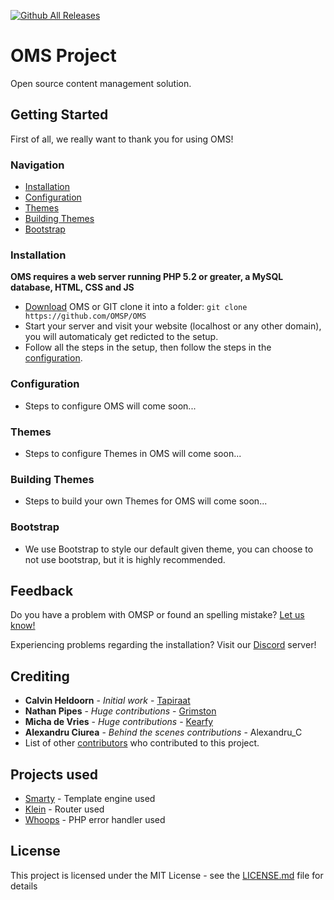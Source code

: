 [![Github All Releases](https://img.shields.io/github/downloads/OMSP/OMS/total.svg?style=for-the-badge)](https://github.com/OMSP/OMS)

# OMS Project

Open source content management solution.

## Getting Started

First of all, we really want to thank you for using OMS!

### Navigation
* [Installation](#installation)
* [Configuration](#configuration)
* [Themes](#themes)
* [Building Themes](#building-themes)
* [Bootstrap](#bootstrap)

### Installation

**OMS requires a web server running PHP 5.2 or greater, a MySQL database, HTML, CSS and JS**
* [Download](https://github.com/OMSP/OMS/archive/master.zip) OMS or GIT clone it into a folder: ```git clone   https://github.com/OMSP/OMS```
* Start your server and visit your website (localhost or any other domain), you will automaticaly get redicted to the setup.
* Follow all the steps in the setup, then follow the steps in the [configuration](#configuration).

### Configuration

* Steps to configure OMS will come soon...

### Themes

* Steps to configure Themes in OMS will come soon...

### Building Themes

* Steps to build your own Themes for OMS will come soon...

### Bootstrap

* We use Bootstrap to style our default given theme, you can choose to not use bootstrap, but it is highly recommended.

## Feedback

Do you have a problem with OMSP or found an spelling mistake? [Let us know!](https://omsp.org/feedback)

Experiencing problems regarding the installation? Visit our [Discord](https://discord.gg/SKvWQVb) server!

## Crediting

* **Calvin Heldoorn** - *Initial work* - [Tapiraat](https://calvin.ws)
* **Nathan Pipes** - *Huge contributions* - [Grimston](https://aussiehostingservices.com)
* **Micha de Vries** - *Huge contributions* - [Kearfy](https://mystem.tk)
* **Alexandru Ciurea** - *Behind the scenes contributions* - Alexandru_C
* List of other [contributors](https://github.com/OMSP/OMS/contributors) who contributed to this project.

## Projects used

* [Smarty](https://smarty.net) - Template engine used
* [Klein](https://github.com/klein/klein.php) - Router used
* [Whoops](https://github.com/filp/whoops) - PHP error handler used

## License

This project is licensed under the MIT License - see the [LICENSE.md](LICENSE) file for details
